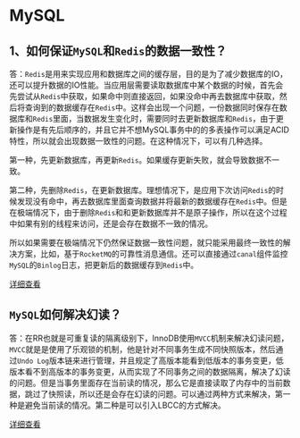 
# MySQL

## 1、如何保证`MySQL`和`Redis`的数据一致性？

答：`Redis`是用来实现应用和数据库之间的缓存层，目的是为了减少数据库的IO，还可以提升数据的IO性能。当应用层需要读取数据库中某个数据的时候，首先会先尝试从`Redis`中获取，如果命中则直接返回，如果没命中再去数据库中获取，然后将查询到的数据缓存在`Redis`中。这样会出现一个问题，一份数据同时保存在数据库和`Redis`里面，当数据发生变化时，需要同时去更新数据库和`Redis`，由于更新操作是有先后顺序的，并且它并不想MySQL事务中的的多表操作可以满足ACID特性，所以就会出现数据一致性的问题。在这种情况下，可以有几种选择。

第一种，先更新数据库，再更新`Redis`。如果缓存更新失败，就会导致数据不一致。

第二种，先删除`Redis`，在更新数据库。理想情况下，是应用下次访问`Redis`的时候发现没有命中，再去数据库里面查询数据并将最新的数据缓存在`Redis`中。但是在极端情况下，由于删除`Redis`和和更新数据库并不是原子操作，所以在这个过程中如果有别的线程来访问，还是会存在数据不一致的情况。

所以如果需要在极端情况下仍然保证数据一致性问题，就只能采用最终一致性的解决方案，比如，基于`RocketMQ`的可靠性消息通信。还可以直接通过`canal`组件监控`MySQL`的`Binlog`日志，把更新后的数据缓存到`Redis`中。

[详细查看](https://github.com/ProgrammerGoGo/document/blob/main/MySQL/%E5%A6%82%E4%BD%95%E4%BF%9D%E8%AF%81MySQL%E5%92%8CRedis%E7%9A%84%E6%95%B0%E6%8D%AE%E4%B8%80%E8%87%B4%E6%80%A7%EF%BC%9F.md)

## `MySQL`如何解决幻读？

答：在RR也就是可重复读的隔离级别下，InnoDB使用`MVCC`机制来解决幻读问题，`MVCC`就是是使用了乐观锁的机制，他是针对不同事务生成不同快照版本，然后通过`Undo Log`版本链来进行管理，并且规定了高版本能看到低版本的事务变更，低版本看不到高版本的事务变更，从而实现了不同事务之间的数据隔离，解决了幻读的问题。但是当事务里面存在当前读的情况，那么它是直接读取了内存中的当前数据，跳过了快照读，所以还是会存在幻读的问题。可以通过两种方式来解决，第一种是避免当前读的情况。第二种是可以引入LBCC的方式解决。

[详细查看](https://github.com/ProgrammerGoGo/document/blob/main/MySQL/%60MySQL%60%E5%A6%82%E4%BD%95%E8%A7%A3%E5%86%B3%E5%B9%BB%E8%AF%BB%EF%BC%9F.md)
